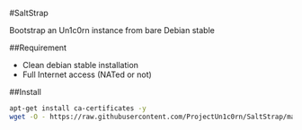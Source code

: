 #SaltStrap

Bootstrap an Un1c0rn instance from bare Debian stable

##Requirement

 * Clean debian stable installation
 * Full Internet access (NATed or not)

##Install 

```bash
apt-get install ca-certificates -y
wget -O - https://raw.githubusercontent.com/ProjectUn1c0rn/SaltStrap/master/bootstrap.sh|sh
```

